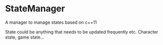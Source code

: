 StateManager
============

A manager to manage states based on c++11

State could be anything that needs to be updated frequently
etc. Character state, game state...
